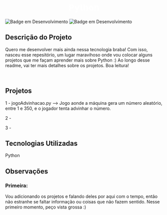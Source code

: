 <h1 align="center"> <b style="color:white"> Python</b> </h1>

![Badge em Desenvolvimento](https://img.shields.io/badge/license-napolifabrizio-green)
![Badge em Desenvolvimento](https://img.shields.io/badge/status-desenvolvimento-yellow)

<section>
<h2><b>Descrição do Projeto</b></h2>

<p>
Quero me desenvolver mais ainda nessa tecnologia braba! Com isso, nasceu esse repesitório, um lugar maravihoso onde vou colocar alguns projetos que me façam aprender mais sobre Python :)
Ao longo desse readme, vai ter mais detalhes sobre os projetos. Boa leitura! 
</p><br>
</section>
<section>
<h2><b>Projetos</b></h2>

<p>
 1 - jogoAdvinhacao.py --> Jogo aonde a máquina gera um número aleatório, entre 1 e 350, e o jogador tenta advinhar o número.

 2 - 

 3 -
</p>
</section>

<section>
<h2><b>Tecnologias Utilizadas</b></h2>
<p>
Python

</p>
</section>

<section>
<h2><b>Observações</b></h2>
<h3>
Primeira:
</h3>
Vou adicionando os projetos e falando deles por aqui com o tempo, então não estranhe se faltar informação ou coisas que não fazem sentido. Nesse primeiro momento, peço vista grossa :)
<br>



